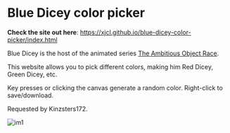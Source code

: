 # Blue Dicey color picker

**Check the site out here**:
    https://xjcl.github.io/blue-dicey-color-picker/index.html

Blue Dicey is the host of the animated series [The Ambitious Object Race](https://www.youtube.com/watch?v=8z_gvU6t5pA).

This website allows you to pick different colors, making him Red Dicey, Green Dicey, etc.

Key presses or clicking the canvas generate a random color. Right-click to save/download.

Requested by Kinzsters172.

![im1](https://xjcl.github.io/blue-dicey-color-picker/blue-dicey-transparent.png)

